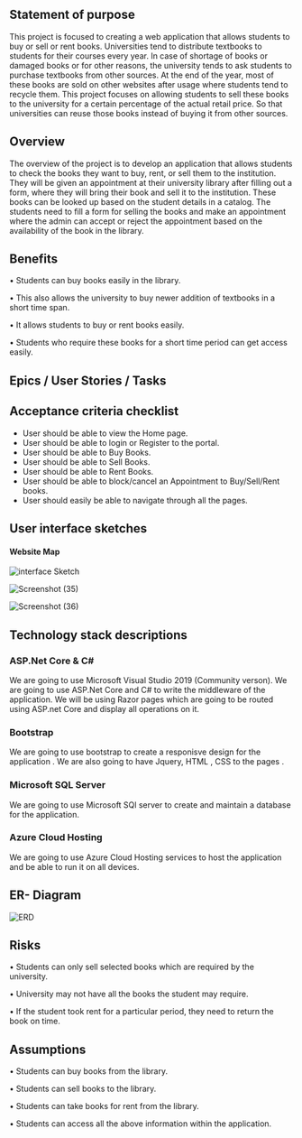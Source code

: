 ## **Statement of purpose**

This project is focused to creating a web application that allows students to buy or sell or rent books. Universities tend to distribute textbooks to students for their courses every year.  In case of shortage of books or damaged books or for other reasons, the university tends to ask students to purchase textbooks from other sources. At the end of the year, most of these books are sold on other websites after usage where students tend to recycle them. This project focuses on allowing students to sell these books to the university for a certain percentage of the actual retail price. So that universities can reuse those books instead of buying it from other sources.

## **Overview**

The overview of the project is to develop an application that allows students to check the books they want to buy, rent, or sell them to the institution. They will be given an appointment at their university library after filling out a form, where they will bring their book and sell it to the institution. These books can be looked up based on the student details in a catalog. The students need to fill a form for selling the books and make an appointment where the admin can accept or reject the appointment based on the availability of the book in the library.

## **Benefits**

•	Students can buy books easily in the library. 

•	This also allows the university to buy newer addition of textbooks in a short time span.

•	It allows students to buy or rent books easily.

•	Students who require these books for a short time period can get access easily.
 
 
## Epics / User Stories / Tasks
 
## Acceptance criteria checklist

 * User should be able to view the Home page.
 * User should be able to login or Register to the portal.
 * User should be able to Buy Books.
 * User should be able to Sell Books.
 * User should be able to Rent Books.
 * User should be able to block/cancel an Appointment to Buy/Sell/Rent books.
 * User should easily be able to navigate through all the pages.
 
## User interface sketches 
 #### Website Map
 ![interface Sketch](https://user-images.githubusercontent.com/77645775/135176134-8c275dc5-5484-41a6-813b-6da5033621ed.png) 
 
 ![Screenshot (35)](https://user-images.githubusercontent.com/77645775/135179577-4f8f88a6-d468-4c18-9370-a0862e014186.png)

 
![Screenshot (36)](https://user-images.githubusercontent.com/77645775/135179590-18f4d5b2-342f-4382-8365-16f73e758654.png)



## Technology stack descriptions

### ASP.Net Core & C#
We are going to use Microsoft Visual Studio 2019 (Community verson). We are going to use ASP.Net Core and C# to write the middleware of the application. We will be using Razor pages which are going to be routed using ASP.net Core and display all operations on it.

### Bootstrap
We are going to use bootstrap to create a responisve design for the application . We are also going to have Jquery, HTML , CSS to the pages .

### Microsoft SQL Server
We are going to use Microsoft SQl server to create and maintain a database for the application.

### Azure Cloud Hosting
We are going to use Azure Cloud Hosting services to host the application and be able to run it on all devices.


## ER- Diagram 
![ERD](https://user-images.githubusercontent.com/77645775/135178671-57675685-2583-45ab-83ce-18f892e82413.png)



 
## **Risks**

•	Students can only sell selected books which are required by the university.

•	University may not have all the books the student may require.

•	If the student took rent for a particular period, they need to return the book on time.

## **Assumptions**

•	Students can buy books from the library.

•	Students can sell books to the library.

•	Students can take books for rent from the library.

•	Students can access all the above information within the application.
